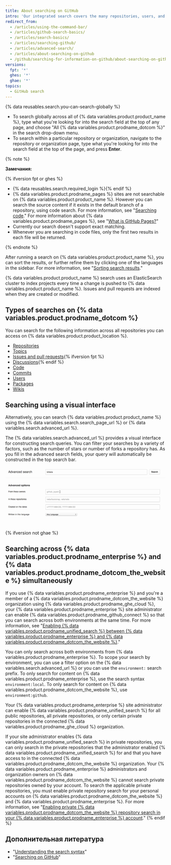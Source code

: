 ```yaml
---
title: About searching on GitHub
intro: 'Our integrated search covers the many repositories, users, and lines of code on {% data variables.product.product_name %}.'
redirect_from:
  - /articles/using-the-command-bar/
  - /articles/github-search-basics/
  - /articles/search-basics/
  - /articles/searching-github/
  - /articles/advanced-search/
  - /articles/about-searching-on-github
  - /github/searching-for-information-on-github/about-searching-on-github
versions:
  fpt: '*'
  ghes: '*'
  ghae: '*'
topics:
  - GitHub search
---
```


{% data reusables.search.you-can-search-globally %}

- To search globally across all of {% data variables.product.product_name %}, type what you're looking for into the search field at the top of any page, and choose "All {% data variables.product.prodname_dotcom %}" in the search drop-down menu.
- To search within a particular repository or organization, navigate to the repository or organization page, type what you're looking for into the search field at the top of the page, and press **Enter**.

{% note %}

**Замечания:**

{% ifversion fpt or ghes %}
- {% data reusables.search.required_login %}{% endif %}
- {% data variables.product.prodname_pages %} sites are not searchable on {% data variables.product.product_name %}. However you can search the source content if it exists in the default branch of a repository, using code search. For more information, see "[Searching code](/articles/searching-code)." For more information about {% data variables.product.prodname_pages %}, see "[What is GitHub Pages?](/articles/what-is-github-pages/)"
- Currently our search doesn't support exact matching.
- Whenever you are searching in code files, only the first two results in each file will be returned.

{% endnote %}

After running a search on {% data variables.product.product_name %}, you can sort the results, or further refine them by clicking one of the languages in the sidebar. For more information, see "[Sorting search results](/articles/sorting-search-results)."

{% data variables.product.product_name %} search uses an ElasticSearch cluster to index projects every time a change is pushed to {% data variables.product.product_name %}. Issues and pull requests are indexed when they are created or modified.

## Types of searches on {% data variables.product.prodname_dotcom %}

You can search for the following information across all repositories you can access on {% data variables.product.product_location %}.

- [Repositories](/articles/searching-for-repositories)
- [Topics](/articles/searching-topics)
- [Issues and pull requests](/articles/searching-issues-and-pull-requests){% ifversion fpt %}
- [Discussions](/github/searching-for-information-on-github/searching-discussions){% endif %}
- [Code](/articles/searching-code)
- [Commits](/articles/searching-commits)
- [Users](/articles/searching-users)
- [Packages](/github/searching-for-information-on-github/searching-for-packages)
- [Wikis](/articles/searching-wikis)

## Searching using a visual interface

Alternatively, you can search {% data variables.product.product_name %} using the {% data variables.search.search_page_url %} or {% data variables.search.advanced_url %}.

The {% data variables.search.advanced_url %} provides a visual interface for constructing search queries. You can filter your searches by a variety of factors, such as the number of stars or number of forks a repository has. As you fill in the advanced search fields, your query will automatically be constructed in the top search bar.

![Advanced Search](/assets/images/help/search/advanced_search_demo.gif)

{% ifversion not ghae %}
## Searching across {% data variables.product.prodname_enterprise %} and {% data variables.product.prodname_dotcom_the_website %} simultaneously

If you use {% data variables.product.prodname_enterprise %} and you're a member of a {% data variables.product.prodname_dotcom_the_website %} organization using {% data variables.product.prodname_ghe_cloud %}, your {% data variables.product.prodname_enterprise %} site administrator can enable {% data variables.product.prodname_github_connect %} so that you can search across both environments at the same time. For more information, see "[Enabling {% data variables.product.prodname_unified_search %} between {% data variables.product.prodname_enterprise %} and {% data variables.product.prodname_dotcom_the_website %}](/enterprise/admin/guides/developer-workflow/enabling-unified-search-between-github-enterprise-server-and-github-com)."

You can only search across both environments from {% data variables.product.prodname_enterprise %}. To scope your search by environment, you can use a filter option on the {% data variables.search.advanced_url %} or you can use the `environment:` search prefix. To only search for content on {% data variables.product.prodname_enterprise %}, use the search syntax `environment:local`. To only search for content on {% data variables.product.prodname_dotcom_the_website %}, use `environment:github`.

Your {% data variables.product.prodname_enterprise %} site administrator can enable {% data variables.product.prodname_unified_search %} for all public repositories, all private repositories, or only certain private repositories in the connected {% data variables.product.prodname_ghe_cloud %} organization.

If your site administrator enables {% data variables.product.prodname_unified_search %} in private repositories, you can only search in the private repositories that the administrator enabled {% data variables.product.prodname_unified_search %} for and that you have access to in the connected {% data variables.product.prodname_dotcom_the_website %} organization. Your {% data variables.product.prodname_enterprise %} administrators and organization owners on {% data variables.product.prodname_dotcom_the_website %} cannot search private repositories owned by your account. To search the applicable private repositories, you must enable private repository search for your personal accounts on {% data variables.product.prodname_dotcom_the_website %} and {% data variables.product.prodname_enterprise %}. For more information, see "[Enabling private {% data variables.product.prodname_dotcom_the_website %} repository search in your {% data variables.product.prodname_enterprise %} account](/articles/enabling-private-github-com-repository-search-in-your-github-enterprise-server-account)."
{% endif %}

## Дополнительная литература

- "[Understanding the search syntax](/articles/understanding-the-search-syntax)"
- "[Searching on GitHub](/articles/searching-on-github)"
